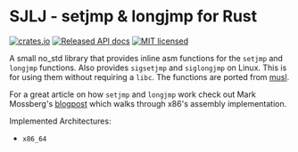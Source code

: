 # SJLJ - setjmp & longjmp for Rust

[![crates.io](https://img.shields.io/crates/v/sjlj.svg)](https://crates.io/crates/sjlj)
[![Released API docs](https://docs.rs/sjlj/badge.svg)](https://docs.rs/sjlj)
[![MIT licensed](https://img.shields.io/badge/license-MIT-blue.svg)](./LICENSE)

A small no_std library that provides inline asm functions for the `setjmp` and `longjmp` functions. Also provides `sigsetjmp` and `siglongjmp` on Linux. This is for using them without requiring a `libc`. The functions are ported from [musl](http://git.musl-libc.org/cgit/musl/tree/src/setjmp).

For a great article on how `setjmp` and `longjmp` work check out Mark Mossberg's [blogpost](https://offlinemark.com/2016/02/09/lets-understand-setjmp-longjmp/) which walks through x86's assembly implementation.

Implemented Architectures:

* `x86_64`
